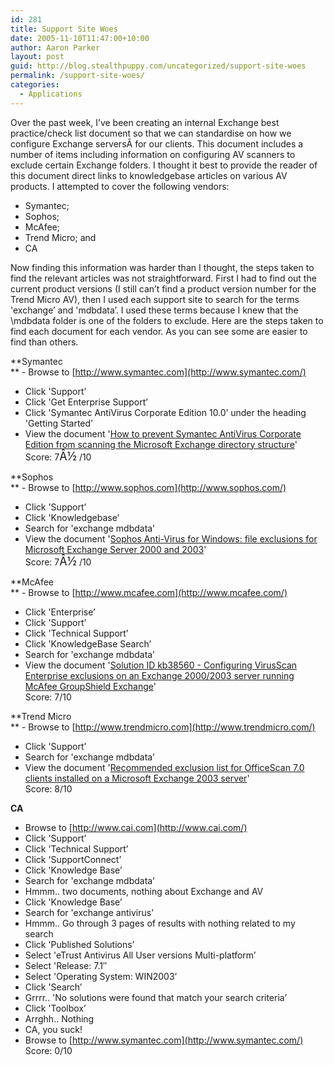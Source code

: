 ```yaml
---
id: 281
title: Support Site Woes
date: 2005-11-10T11:47:00+10:00
author: Aaron Parker
layout: post
guid: http://blog.stealthpuppy.com/uncategorized/support-site-woes
permalink: /support-site-woes/
categories:
  - Applications
---
```

Over the past week, I&#8217;ve been creating an internal Exchange best practice/check list document so that we can standardise on how we configure Exchange serversÂ for our clients. This document includes a number of items including information on configuring AV scanners to exclude certain Exchange folders. I thought it best to provide the reader of this document direct links to knowledgebase articles on various AV products. I attempted to cover the following vendors:

  * Symantec;
  * Sophos;
  * McAfee;
  * Trend Micro; and
  * CA

Now finding this information was harder than I thought, the steps taken to find the relevant articles was not straightforward. First I had to find out the current product versions (I still can&#8217;t find a product version number for the Trend Micro AV), then I used each support site to search for the terms 'exchange&#8217; and 'mdbdata&#8217;. I used these terms because I knew that the \mdbdata folder is one of the folders to exclude. Here are the steps taken to find each document for each vendor. As you can see some are easier to find than others.

**Symantec  
** - Browse to [http://www.symantec.com](http://www.symantec.com/)  
- Click 'Support&#8217;  
- Click 'Get Enterprise Support&#8217;  
- Click 'Symantec AntiVirus Corporate Edition 10.0&#8217; under the heading 'Getting Started&#8217;  
- View the document '[How to prevent Symantec AntiVirus Corporate Edition from scanning the Microsoft Exchange directory structure](http://service1.symantec.com/SUPPORT/ent-security.nsf/docid/2005040513412648?OpenDocument&dtype=corp&src=ent_tutweb_nam?Open&dtype=corp&tdir=&tpre=&src=ent_tutweb_nam)'  
Score: 7<font size="4">Â½</font> /10

**Sophos  
** - Browse to [http://www.sophos.com](http://www.sophos.com/)  
- Click 'Support&#8217;  
- Click 'Knowledgebase&#8217;  
- Search for 'exchange mdbdata&#8217;  
- View the document '[Sophos Anti-Virus for Windows: file exclusions for Microsoft Exchange Server 2000 and 2003](http://www.sophos.com/support/knowledgebase/article/2214.html)'  
Score: 7<font size="4">Â½</font> /10

**McAfee  
** - Browse to [http://www.mcafee.com](http://www.mcafee.com/)  
- Click 'Enterprise&#8217;  
- Click 'Support&#8217;  
- Click 'Technical Support&#8217;  
- Click 'KnowledgeBase Search&#8217;  
- Search for 'exchange mdbdata&#8217;  
- View the document '[Solution ID kb38560 - Configuring VirusScan Enterprise exclusions on an Exchange 2000/2003 server running McAfee GroupShield Exchange](http://knowledgemap.nai.com/KanisaSupportSite/search.do?cmd=displayKCPopup&docType=kc&externalId=KBkb38560xml&sliceId=&dialogID=4606785)'  
Score: 7/10

**Trend Micro  
** - Browse to [http://www.trendmicro.com](http://www.trendmicro.com/)  
- Click 'Support&#8217;  
- Search for 'exchange mdbdata&#8217;  
- View the document '[Recommended exclusion list for OfficeScan 7.0 clients installed on a Microsoft Exchange 2003 server](http://kb.trendmicro.com/solutions/search/main/search/solutionDetail.asp?solutionID=25527&q=exchange+mdbdata&qp=&qt=exchange+mdbdata&qs=&r=4&c=25527&sort=0)'  
Score: 8/10

**CA**  
- Browse to [http://www.cai.com](http://www.cai.com/)  
- Click 'Support&#8217;  
- Click 'Technical Support&#8217;  
- Click 'SupportConnect&#8217;  
- Click 'Knowledge Base&#8217;  
- Search for 'exchange mdbdata&#8217;  
- Hmmm.. two documents, nothing about Exchange and AV  
- Click 'Knowledge Base&#8217;  
- Search for 'exchange antivirus&#8217;  
- Hmmm.. Go through 3 pages of results with nothing related to my search  
- Click 'Published Solutions&#8217;  
- Select 'eTrust Antivirus All User versions Multi-platform&#8217;  
- Select 'Release: 7.1&#8243;  
- Select 'Operating System: WIN2003&#8217;  
- Click 'Search&#8217;  
- Grrrr.. 'No solutions were found that match your search criteria&#8217;  
- Click 'Toolbox&#8217;  
- Arrghh.. Nothing  
- CA, you suck!  
- Browse to [http://www.symantec.com](http://www.symantec.com/)  
Score: 0/10